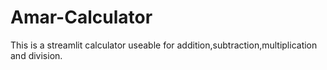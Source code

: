 # Amar-Calculator
This is a streamlit calculator useable for addition,subtraction,multiplication and division.
